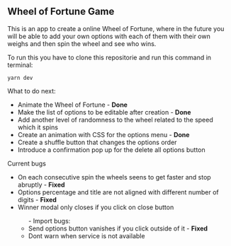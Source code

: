 <h2>Wheel of Fortune Game</h2>

This is an app to create a online Wheel of Fortune, where in the future you will be able to add your own options with each of them with their own weighs and then spin the wheel and see who wins.

To run this you have to clone this repositorie and run this command in terminal:
```
yarn dev
```

<span>What to do next:</span>
<ul>
  <li>Animate the Wheel of Fortune - <b>Done</b></li>
  <li>Make the list of options to be editable after creation - <b>Done</b></li>
  <li>Add another level of randomness to the wheel related to the speed which it spins</li>
  <li>Create an animation with CSS for the options menu - <b>Done</b></li>
  <li>Create a shuffle button that changes the options order</li>
  <li>Introduce a confirmation pop up for the delete all options button</li>
</ul>

<span>Current bugs</span>
<ul>
  <li>On each consecutive spin the wheels seens to get faster and stop abruptly - <b>Fixed</b></li>
  <li>Options percentage and title are not aligned with different number of digits - <b>Fixed</b></li>
  <li>Winner modal only closes if you click on close button</li>
  <ul>- Import bugs:
    <li>Send options button vanishes if you click outside of it - <b>Fixed</b></li>
    <li>Dont warn when service is not available</li>
  </ul>
</ul>
